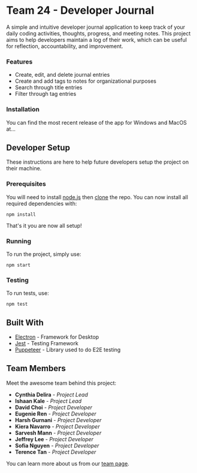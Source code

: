 # Team 24 - Developer Journal

A simple and intuitive developer journal application to keep track of your daily coding activities, thoughts, progress, and meeting notes. This project aims to help developers maintain a log of their work, which can be useful for reflection, accountability, and improvement.

### Features
- Create, edit, and delete journal entries
- Create and add tags to notes for organizational purposes
- Search through title entries
- Filter through tag entries

### Installation
You can find the most recent release of the app for Windows and MacOS at...

## Developer Setup
These instructions are here to help future developers setup the project on their machine.

### Prerequisites
You will need to install [node.js](https://nodejs.org/en) then [clone](https://www.atlassian.com/git/tutorials/setting-up-a-repository/git-clone) the repo. You can now install all required dependencies with:
```
npm install
```
That's it you are now all setup!

### Running
To run the project, simply use:
```
npm start
```

### Testing
To run tests, use:
```
npm test
```

## Built With
- [Electron](https://www.electronjs.org/) - Framework for Desktop
- [Jest](https://jestjs.io/) - Testing Framework
- [Puppeteer](https://pptr.dev/) - Library used to do E2E testing

## Team Members
Meet the awesome team behind this project:

- **Cynthia Delira** - *Project Lead*  
- **Ishaan Kale** - *Project Lead*  
- **David Choi** - *Project Developer* 
- **Eugenie Ren** - *Project Developer*   
- **Harsh Gurnani** - *Project Developer*  
- **Kiera Navarro** - *Project Developer*
- **Sarvesh Mann** - *Project Developer*
- **Jeffrey Lee** - *Project Developer*
- **Sofia Nguyen** - *Project Developer*
- **Terence Tan** - *Project Developer*

You can learn more about us from our [team page](https://github.com/cse110-sp24-team24/cse110-sp24-team24/blob/main/admin/team.md).
